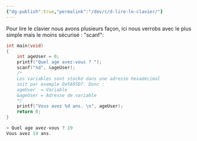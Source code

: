 ```yaml
---
{"dg-publish":true,"permalink":"/dev/c/d-lire-le-clavier/"}
---
```


Pour lire le clavier nous avons plusieurs façon, ici nous verrobs avec le plus simple mais le moins sécurisé : "scanf":
```C
int main(void)
{
    int ageUser = 0;
    printf("Quel age avez-vous ? ");
    scanf("%d", &ageUser);
    /*
    Les variables sont stocké dans une adresse hexadécimal
    soit par exemple OxFA95D7. Donc :
    ageUser  = Variable
    &ageUser = Adresse de variable
    */
    printf("Vous avez %d ans. \n", ageUser);
    return 0;
}

> Quel age avez-vous ? 19
Vous avez 19 ans.
```